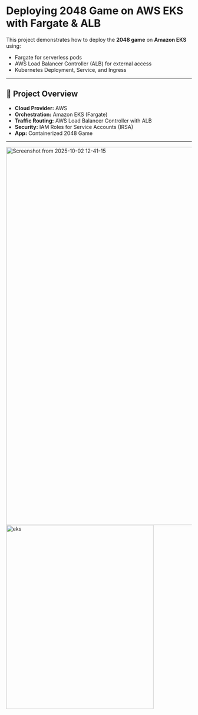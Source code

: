 # Deploying 2048 Game on AWS EKS with Fargate & ALB

This project demonstrates how to deploy the **2048 game** on **Amazon EKS** using:
- Fargate for serverless pods
- AWS Load Balancer Controller (ALB) for external access
- Kubernetes Deployment, Service, and Ingress

---

## 📌 Project Overview
- **Cloud Provider:** AWS  
- **Orchestration:** Amazon EKS (Fargate)  
- **Traffic Routing:** AWS Load Balancer Controller with ALB  
- **Security:** IAM Roles for Service Accounts (IRSA)  
- **App:** Containerized 2048 Game  

---
<img width="1906" height="1027" alt="Screenshot from 2025-10-02 12-41-15" src="https://github.com/user-attachments/assets/a64fcc9e-f91c-4065-96e2-b2d119ed2224" />

<img width="400" height="500" alt="eks" src="https://github.com/user-attachments/assets/43463573-f2af-4c79-8935-a2c4107b150d" />
